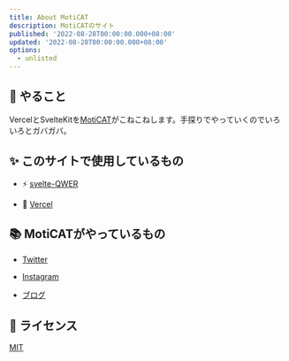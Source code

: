 ```yaml
---
title: About MotiCAT
description: MotiCATのサイト
published: '2022-08-28T00:00:00.000+08:00'
updated: '2022-08-28T00:00:00.000+08:00'
options:
  - unlisted
---
```


## 🎉 やること

VercelとSvelteKitを[MotiCAT](https://twitter.com/m0ticat)がこねこねします。手探りでやっていくのでいろいろとガバガバ。

## ✨ このサイトで使用しているもの

- ⚡ [svelte-QWER](https://github.com/kwchang0831/svelte-QWER)

- 🤗 [Vercel](https://vercel.com/)

## 📚 MotiCATがやっているもの

- [Twitter](https://twitter.com/m0ticat)

- [Instagram](https://instagram.com/moticat08)

- [ブログ](https://moticat.net)

## 📝 ライセンス

[MIT](https://github.com/kwchang0831/svelte-QWER/blob/main/LICENSE)
